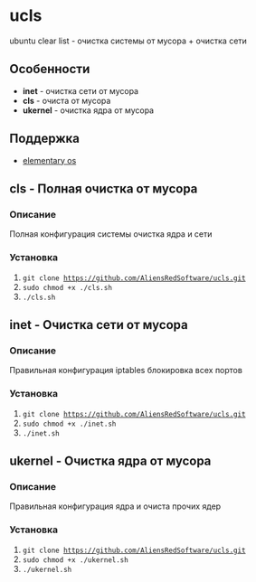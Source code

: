 # ucls
ubuntu clear list - очистка системы от мусора + очистка сети

## Особенности
+ <b>inet</b> - очистка сети от мусора
+ <b>cls</b> - очиста от мусора
+ <b>ukernel</b> - очистка ядра от мусора

## Поддержка
+ [elementary os](https://elementary.io)

## cls - Полная очистка от мусора
### Описание
Полная конфигурация системы очистка ядра и сети
### Установка
1. <code>git clone https://github.com/AliensRedSoftware/ucls.git</code>
2. <code>sudo chmod +x ./cls.sh</code>
3. <code>./cls.sh</code>

## inet - Очистка сети от мусора
### Описание
Правильная конфигурация iptables блокировка всех портов
### Установка
1. <code>git clone https://github.com/AliensRedSoftware/ucls.git</code>
2. <code>sudo chmod +x ./inet.sh</code>
3. <code>./inet.sh</code>

## ukernel - Очистка ядра от мусора
### Описание
Правильная конфигурация ядра и очиста прочих ядер
### Установка
1. <code>git clone https://github.com/AliensRedSoftware/ucls.git</code>
2. <code>sudo chmod +x ./ukernel.sh</code>
3. <code>./ukernel.sh</code>

